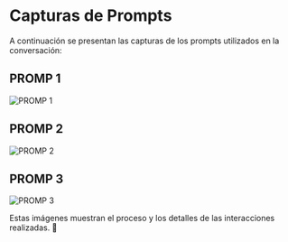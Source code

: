 # Capturas de Prompts

A continuación se presentan las capturas de los prompts utilizados en la conversación:

## PROMP 1
![PROMP 1](/IMGS/PROMP_1.png)

## PROMP 2
![PROMP 2](PRAINIC_LuigiSuy_202104727/INFORME1/IMGS/PROMP_2.png)

## PROMP 3
![PROMP 3](PRAINIC_LuigiSuy_202104727/INFORME1/IMGS/PROMP_3.png)

Estas imágenes muestran el proceso y los detalles de las interacciones realizadas. 📸

